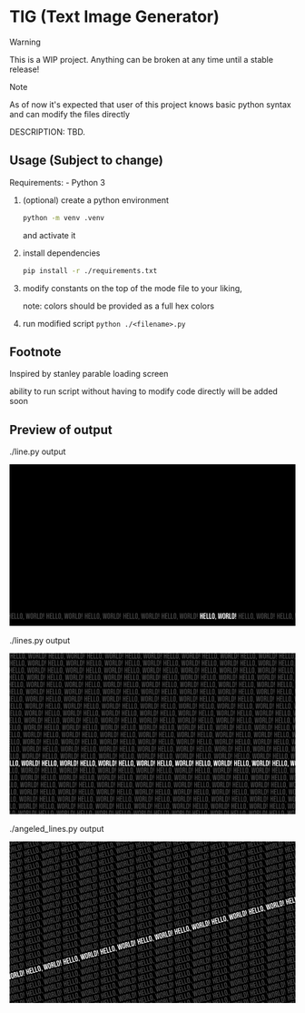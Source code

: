 # TIG (Text Image Generator)

> [!WARNING]
> This is a WIP project. Anything can be broken at any time until a stable release!

> [!NOTE]
> As of now it's expected that user of this project knows basic python syntax and can modify the files directly

DESCRIPTION: TBD.

## Usage (Subject to change)

Requirements:
    - Python 3

1. (optional) create a python environment

    ```sh
    python -m venv .venv
    ```

    and activate it

2. install dependencies

    ```sh
    pip install -r ./requirements.txt
    ```

3. modify constants on the top of the mode file to your liking,

    note: colors should be provided as a full hex colors

4. run modified script `python ./<filename>.py`

## Footnote

Inspired by stanley parable loading screen

ability to run script without having to modify code directly will be added soon

## Preview of output

./line.py output

![./line.py output](./docs/preview-line.png)

./lines.py output

![./lines.py output](./docs/preview-lines.png)

./angeled_lines.py output

![./angeled_lines.py output](./docs/preview-angeled-lines.png)
